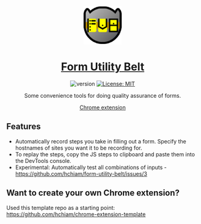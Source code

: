 <div align="center">

<a href="https://chrome.google.com/webstore/detail/form-utility-belt/hpeggcbpjddkihbnjpbjfllbmecelkbc"><img src="https://github.com/hchiam/form-utility-belt/raw/main/icon_128.png" height="100"></a>

# [Form Utility Belt](https://chrome.google.com/webstore/detail/form-utility-belt/hpeggcbpjddkihbnjpbjfllbmecelkbc)

![version](https://img.shields.io/github/release/hchiam/form-utility-belt?style=flat-square) [![License: MIT](https://img.shields.io/badge/License-MIT-yellow.svg?style=flat-square)](https://github.com/hchiam/form-utility-belt/blob/main/LICENSE)

Some convenience tools for doing quality assurance of forms.

[Chrome extension](https://chrome.google.com/webstore/detail/form-utility-belt/hpeggcbpjddkihbnjpbjfllbmecelkbc)

</div>

## Features

- Automatically record steps you take in filling out a form. Specify the hostnames of sites you want it to be recording for.
- To replay the steps, copy the JS steps to clipboard and paste them into the DevTools console.
- Experimental: Automatically test all combinations of inputs - https://github.com/hchiam/form-utility-belt/issues/3

## Want to create your own Chrome extension?

Used this template repo as a starting point: https://github.com/hchiam/chrome-extension-template
